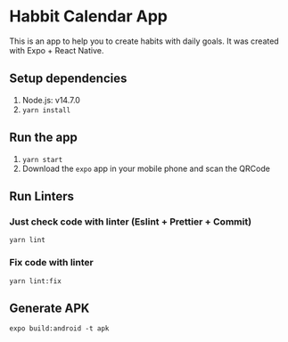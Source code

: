 # Habbit Calendar App

This is an app to help you to create habits with daily goals. It was created with Expo + React Native. 

## Setup dependencies

1. Node.js: v14.7.0
2. `yarn install`

## Run the app

1. `yarn start`
2. Download the `expo` app in your mobile phone and scan the QRCode

## Run Linters

### Just check code with linter (Eslint + Prettier + Commit)

```
yarn lint
```

### Fix code with linter

```
yarn lint:fix
```

## Generate APK

```
expo build:android -t apk
```
